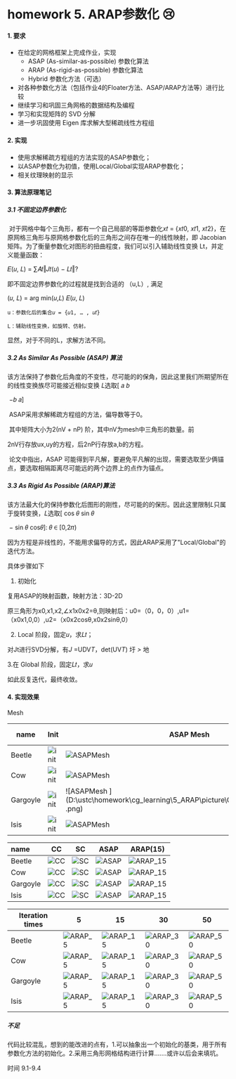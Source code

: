 # homework 5. ARAP参数化 😢

#### 1. 要求

- 在给定的网格框架上完成作业，实现
  - ASAP (As-similar-as-possible) 参数化算法
  - ARAP (As-rigid-as-possible) 参数化算法
  - Hybrid 参数化方法（可选）
- 对各种参数化方法（包括作业4的Floater方法、ASAP/ARAP方法等）进行比较
- 继续学习和巩固三角网格的数据结构及编程
- 学习和实现矩阵的 SVD 分解
- 进一步巩固使用 Eigen 库求解大型稀疏线性方程组



#### 2. 实现

- 使用求解稀疏方程组的方法实现的ASAP参数化；
- 以ASAP参数化为初值，使用Local/Global实现ARAP参数化；
- 相关纹理映射的显示

#### 3. 算法原理笔记

##### 3.1 不固定边界参数化

​    对于网格中每个三角形，都有一个自己局部的等距参数化𝑥𝑡 = {𝑥𝑡0, 𝑥𝑡1, 𝑥𝑡2}，在原网格三角形与原网格参数化后的三角形之间存在唯一的线性映射，即 Jacobian 矩阵。为了衡量参数化对图形的扭曲程度，我们可以引入辅助线性变换 Lt，并定义能量函数：

𝐸(𝑢, 𝐿) = ∑𝐴𝑡‖𝐽𝑡(𝑢) − 𝐿𝑡‖?

即不固定边界参数化的过程就是找到合适的 （u,L）, 满足

(𝑢, 𝐿) = arg min(𝑢,𝐿) 𝐸(𝑢, 𝐿)

```
u：参数化后的集合𝑢 = {𝑢1, … , 𝑢𝑡}

L：辅助线性变换，如旋转、仿射。
```

显然，对于不同的L，求解方法不同。

##### 3.2  As Similar As Possible (ASAP) 算法

​    该方法保持了参数化后角度的不变性，尽可能的的保角，因此这里我们所期望所在的线性变换族尽可能接近相似变换 𝐿选取[ 𝑎    𝑏  

​                                                                                     −𝑏    𝑎]

​    ASAP采用求解稀疏方程组的方法，偏导数等于0。

​    其中矩阵大小为2(nV + nP) 阶，其中nV为mesh中三角形的数量。前 

2nV行存放ux,uy的方程，后2nP行存放a,b的方程。

​    论文中指出，ASAP 可能得到平凡解，要避免平凡解的出现，需要选取至少俩锚点，要选取相隔距离尽可能远的两个边界上的点作为锚点。

##### 3.3 As Rigid As Possible (ARAP)算法

​    该方法最大化的保持参数化后图形的刚性，尽可能的的保形。因此这里限制𝐿只属于旋转变换，𝐿选取[ cos 𝜃   sin 𝜃 

​                                               − sin 𝜃   cos𝜃]: 𝜃 ∈ [0,2𝜋)

因为方程是非线性的，不能用求偏导的方式，因此ARAP采用了"Local/Global"的迭代方法。

具体步骤如下

1. 初始化

复用ASAP的映射函数，映射方法：3D-2D

原三角形为x0,x1,x2,∠x1x0x2=θ,则映射后：u0=（0，0，0）,u1=（x0x1,0,0）,u2=（x0x2cosθ,x0x2sinθ,0）

2. Local 阶段，固定𝑢，求𝐿𝑡；

对Jt进行SVD分解，有*J* =UDV*T*，det(UV*T*) 圩 *>* 地

   3.在 Global 阶段，固定𝐿𝑡，求𝑢

如此反复迭代，最终收敛。

#### 4. 实现效果

Mesh

| name     | Init                                                         | ASAP Mesh                                                    | ARAP Mesh (10)                                               |
| -------- | ------------------------------------------------------------ | ------------------------------------------------------------ | ------------------------------------------------------------ |
| Beetle   | ![init](D:\ustc\homework\cg_learning\5_ARAP\picture\Beetle_ABF\init.png) | ![ASAPMesh](D:\ustc\homework\cg_learning\5_ARAP\picture\Beetle_ABF\ASAPMesh.png) | ![ARAPMesh](D:\ustc\homework\cg_learning\5_ARAP\picture\Beetle_ABF\ARAPMesh.png) |
| Cow      | ![init](D:\ustc\homework\cg_learning\5_ARAP\picture\Cow_dABF\init.png) | ![ASAPMesh](D:\ustc\homework\cg_learning\5_ARAP\picture\Cow_dABF\ASAPMesh.png) | ![ARAPMesh](D:\ustc\homework\cg_learning\5_ARAP\picture\Cow_dABF\ARAPMesh.png) |
| Gargoyle | ![init](D:\ustc\homework\cg_learning\5_ARAP\picture\Gargoyle_ABF\init.jpg) | ![ASAPMesh ](D:\ustc\homework\cg_learning\5_ARAP\picture\Gargoyle_ABF\ASAPMesh .png) | ![ARAPMesh](D:\ustc\homework\cg_learning\5_ARAP\picture\Gargoyle_ABF\ARAPMesh.png) |
| Isis     | ![init](D:\ustc\homework\cg_learning\5_ARAP\picture\Isis_dABF\init.png) | ![ASAPMesh](D:\ustc\homework\cg_learning\5_ARAP\picture\Isis_dABF\ASAPMesh.png) | ![ARAPMesh](D:\ustc\homework\cg_learning\5_ARAP\picture\Isis_dABF\ARAPMesh.png) |



| name     | CC                                                           | SC                                                           | ASAP                                                         | ARAP(15)                                                     |
| :------- | ------------------------------------------------------------ | ------------------------------------------------------------ | ------------------------------------------------------------ | ------------------------------------------------------------ |
| Beetle   | ![CC](D:\ustc\homework\cg_learning\5_ARAP\picture\Beetle_ABF\CC.png) | ![SC](D:\ustc\homework\cg_learning\5_ARAP\picture\Beetle_ABF\SC.png) | ![ASAP](D:\ustc\homework\cg_learning\5_ARAP\picture\Beetle_ABF\ASAP.png) | ![ARAP_15](D:\ustc\homework\cg_learning\5_ARAP\picture\Beetle_ABF\ARAP_15.png) |
| Cow      | ![CC](D:\ustc\homework\cg_learning\5_ARAP\picture\Cow_dABF\CC.png) | ![SC](D:\ustc\homework\cg_learning\5_ARAP\picture\Cow_dABF\SC.png) | ![ASAP](D:\ustc\homework\cg_learning\5_ARAP\picture\Cow_dABF\ASAP.png) | ![ARAP_15](D:\ustc\homework\cg_learning\5_ARAP\picture\Cow_dABF\ARAP_15.png) |
| Gargoyle | ![CC](D:\ustc\homework\cg_learning\5_ARAP\picture\Gargoyle_ABF\CC.png) | ![SC](D:\ustc\homework\cg_learning\5_ARAP\picture\Gargoyle_ABF\SC.png) | ![ASAP](D:\ustc\homework\cg_learning\5_ARAP\picture\Gargoyle_ABF\ASAP.jpg) | ![ARAP_15](D:\ustc\homework\cg_learning\5_ARAP\picture\Gargoyle_ABF\ARAP_15.png) |
| Isis     | ![CC](D:\ustc\homework\cg_learning\5_ARAP\picture\Isis_dABF\CC.png) | ![SC](D:\ustc\homework\cg_learning\5_ARAP\picture\Isis_dABF\SC.png) | ![ASAP](D:\ustc\homework\cg_learning\5_ARAP\picture\Isis_dABF\ASAP.png) | ![ARAP_15](D:\ustc\homework\cg_learning\5_ARAP\picture\Isis_dABF\ARAP_15.png) |



| Iteration times | 5                                                            | 15                                                           | 30                                                           | 50                                                           |
| --------------- | ------------------------------------------------------------ | ------------------------------------------------------------ | ------------------------------------------------------------ | ------------------------------------------------------------ |
| Beetle          | ![ARAP_5](D:\ustc\homework\cg_learning\5_ARAP\picture\Beetle_ABF\ARAP_5.png) | ![ARAP_15](D:\ustc\homework\cg_learning\5_ARAP\picture\Beetle_ABF\ARAP_15.png) | ![ARAP_30](D:\ustc\homework\cg_learning\5_ARAP\picture\Beetle_ABF\ARAP_30.png) | ![ARAP_50](D:\ustc\homework\cg_learning\5_ARAP\picture\Beetle_ABF\ARAP_50.png) |
| Cow             | ![ARAP_5](D:\ustc\homework\cg_learning\5_ARAP\picture\Cow_dABF\ARAP_5.png) | ![ARAP_15](D:\ustc\homework\cg_learning\5_ARAP\picture\Cow_dABF\ARAP_15.png) | ![ARAP_30](D:\ustc\homework\cg_learning\5_ARAP\picture\Cow_dABF\ARAP_30.png) | ![ARAP_50](D:\ustc\homework\cg_learning\5_ARAP\picture\Cow_dABF\ARAP_50.png) |
| Gargoyle        | ![ARAP_5](D:\ustc\homework\cg_learning\5_ARAP\picture\Gargoyle_ABF\ARAP_5.png) | ![ARAP_15](D:\ustc\homework\cg_learning\5_ARAP\picture\Gargoyle_ABF\ARAP_15.png) | ![ARAP_30](D:\ustc\homework\cg_learning\5_ARAP\picture\Gargoyle_ABF\ARAP_30.png) | ![ARAP_50](D:\ustc\homework\cg_learning\5_ARAP\picture\Gargoyle_ABF\ARAP_50.png) |
| Isis            | ![ARAP_5](D:\ustc\homework\cg_learning\5_ARAP\picture\Isis_dABF\ARAP_5.png) | ![ARAP_15](D:\ustc\homework\cg_learning\5_ARAP\picture\Isis_dABF\ARAP_15.png) | ![ARAP_30](D:\ustc\homework\cg_learning\5_ARAP\picture\Isis_dABF\ARAP_30.png) | ![ARAP_50](D:\ustc\homework\cg_learning\5_ARAP\picture\Isis_dABF\ARAP_50.png) |

##### 不足

​    代码比较混乱，想到的能改进的点有，1.可以抽象出一个初始化的基类，用于所有参数化方法的初始化。2.采用三角形网格结构进行计算.......或许以后会来填坑。

时间 9.1-9.4

